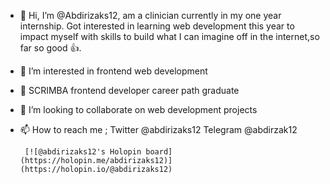 - 👋 Hi, I’m @Abdirizaks12, am a clinician currently in my one year internship. Got interested in learning web development this year to impact myself with skills to build what I can imagine off in the internet,so far so good 👍.
- 👀 I’m interested in frontend web development
- 🌱 SCRIMBA frontend developer career path graduate
- 💞️ I’m looking to collaborate on web development projects
- 📫 How to reach me ;
      Twitter   @abdirizaks12
       Telegram @abdirzak12
  
       [![@abdirizaks12's Holopin board](https://holopin.me/abdirizaks12)](https://holopin.io/@abdirizaks12)

<!---
Abdirizaks12/Abdirizaks12 is a ✨ special ✨ repository because its `README.md` (this file) appears on your GitHub profile.
You can click the Preview link to take a look at your changes.
--->
